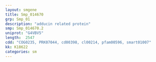 ```yaml
---
layout: smgene
title: Smp_014670
grp: Smp_01
description: "adducin related protein"
smp: Smp_014670.2
uniprot: "G4VBV5"
length:  2547
cdd: "COG0235, PRK07044, cd00398, cl00214, pfam00596, smart01007"
kk: K18622
categories: sm
---
```

